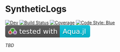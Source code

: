 # SyntheticLogs

<!-- [![Stable](https://img.shields.io/badge/docs-stable-blue.svg)](https://Dysthymiac.github.io/SyntheticLogs.jl/stable/) -->
[![Dev][docs-dev-img]][docs-dev-url]
[![Build Status][status-img]][status-url]
[![Coverage][codecov-img]][codecov-url]
[![Code Style: Blue][code-style-img]][code-style-url]
[![Aqua][aqua-img]][aqua-url]

*TBD*







[docs-dev-img]: https://img.shields.io/badge/docs-dev-blue.svg
[docs-dev-url]: https://Dysthymiac.github.io/SyntheticLogs.jl/dev

[docs-stable-img]: https://img.shields.io/badge/docs-stable-blue.svg
[docs-stable-url]: https://Dysthymiac.github.io/SyntheticLogs.jl/stable/

[status-img]: https://github.com/Dysthymiac/SyntheticLogs.jl/actions/workflows/CI.yml/badge.svg?branch=main
[status-url]: https://github.com/Dysthymiac/SyntheticLogs.jl/actions/workflows/CI.yml?query=branch%3Amain

[codecov-img]: https://codecov.io/gh/Dysthymiac/SyntheticLogs.jl/branch/main/graph/badge.svg
[codecov-url]: https://codecov.io/gh/Dysthymiac/SyntheticLogs.jl

[aqua-img]: https://raw.githubusercontent.com/JuliaTesting/Aqua.jl/master/badge.svg
[aqua-url]: https://github.com/JuliaTesting/Aqua.jl
[jet-img]: https://img.shields.io/badge/%F0%9F%9B%A9%EF%B8%8F_tested_with-JET.jl-233f9a
[jet-url]: https://github.com/aviatesk/JET.jl

[code-style-img]: https://img.shields.io/badge/code%20style-blue-4495d1.svg
[code-style-url]: https://github.com/invenia/BlueStyle
